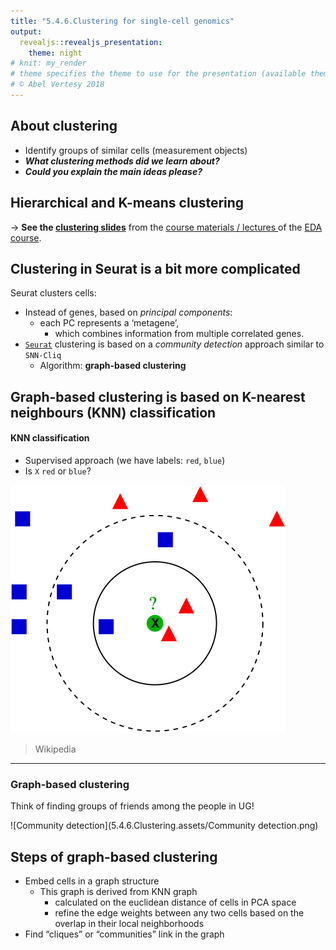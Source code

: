 ```yaml
---
title: "5.4.6.Clustering for single-cell genomics"
output:
  revealjs::revealjs_presentation:
    theme: night
# knit: my_render
# theme specifies the theme to use for the presentation (available themes are "default", "simple", "sky", "beige", "serif", "solarized", "blood", "moon", "night", "black", "league" or "white").
# © Abel Vertesy 2018
---
```




## About clustering

- Identify groups of similar cells (measurement objects)
- ***What clustering methods did we learn about?***
- ***Could you explain the main ideas please?***


## Hierarchical and K-means clustering

→ **See the [clustering slides](https://docs.google.com/presentation/d/1RgvkdJNhqxHRmAhUpyEMm8rjrCqvdqlNHqBudWjht7E/edit?usp=sharing)** from the [course materials / lectures ](http://goo.gl/vMUXAk) of the [EDA course](https://vertesy.github.io/Exploratory-data-analysis-in-R/).



## Clustering in Seurat is a bit more complicated

Seurat clusters cells:

- Instead of genes, based on *principal components*:
  - each PC  represents a ‘metagene’,
    - which combines information from multiple correlated genes.
- [`Seurat`](https://github.com/satijalab/seurat) clustering is based on a _community detection_ approach similar to `SNN-Cliq`
  - Algorithm: **graph-based clustering**



## Graph-based clustering is based on K-nearest neighbours (KNN) classification

#### KNN classification

- Supervised approach (we have labels: `red`, `blue`)
- Is `X`  `red` or `blue`?

![440px-KnnClassification](5.4.6.Clustering.assets/440px-KnnClassification-4318839.png)

> Wikipedia



---
### Graph-based clustering

Think of finding groups of friends among the people in UG!

![Community detection](5.4.6.Clustering.assets/Community detection.png)


## Steps of graph-based clustering

  - Embed cells in a graph structure
      - This graph is derived from KNN graph
          - calculated on the euclidean distance of cells in PCA space
          - refine the edge weights between any two cells based on the overlap in their local neighborhoods
  - Find “cliques”  or “communities” link in the graph









